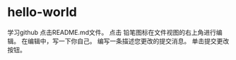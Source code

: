 # hello-world
学习github
点击README.md文件。
点击  铅笔图标在文件视图的右上角进行编辑。
在编辑中，写一下你自己。
编写一条描述您更改的提交消息。
单击提交更改按钮。
